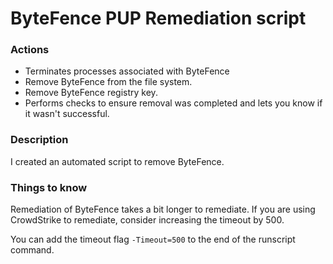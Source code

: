 # ByteFence PUP Remediation script

### Actions
- Terminates processes associated with ByteFence
- Remove ByteFence from the file system.
- Remove ByteFence registry key.
- Performs checks to ensure removal was completed and lets you know if it wasn't successful.

### Description

I created an automated script to remove ByteFence.

### Things to know

Remediation of ByteFence takes a bit longer to remediate. If you are using CrowdStrike to remediate, consider increasing the timeout by 500.

You can add the timeout flag `-Timeout=500` to the end of the runscript command.
